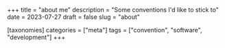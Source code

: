 +++
title = "about me"
description = "Some conventions I'd like to stick to"
date = 2023-07-27
draft = false
slug = "about"

[taxonomies]
categories = ["meta"]
tags = ["convention", "software", "development"]
+++
